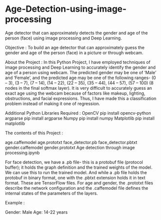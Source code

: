 # Age-Detection-using-image-processing
Age detector that can approximately detects the gender and age of the person (face) using image processing and  Deep Learning.

Objective :
To build an age detector that can approximately guess the gender and age of the person (face) in a picture or through webcam.

About the Project :
In this Python Project, I have employed techniques of image processing and  Deep Learning to accurately identify the gender and age of a person using webcam. The predicted gender may be one of ‘Male’ and ‘Female’, and the predicted age may be one of the following ranges- (0 – 3), (3 – 7), (7 – 14), (14 – 22), (22 – 35), (35 – 44), (44 – 57), (57 – 100) (8 nodes in the final softmax layer). It is very difficult to accurately guess an exact age using the webcam because of factors like makeup, lighting, obstructions, and facial expressions. Thus, I have made this a classification problem instead of making it one of regression.

Additional Python Libraries Required :
OpenCV
   pip install opencv-python
argparse
   pip install argparse
Numpy
   pip install numpy
Matplotlib
   pip install matplotlib
   
The contents of this Project :

age.caffemodel
age.prototxt
face_detector.pb
face_detector.pbtxt
gender.caffemodel
gender.prototxt
Age detection through image processing.ipynb

For face detection, we have a .pb file- this is a protobuf file (protocol buffer); it holds the graph definition and the trained weights of the model. We can use this to run the trained model. And while a .pb file holds the protobuf in binary format, one with the .pbtxt extension holds it in text format. These are TensorFlow files. For age and gender, the .prototxt files describe the network configuration and the .caffemodel file defines the internal states of the parameters of the layers.

Example :

Gender: Male
Age: 14-22 years
